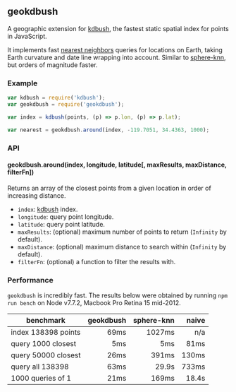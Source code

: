## geokdbush

A geographic extension for [kdbush](https://github.com/mourner/kdbush),
the fastest static spatial index for points in JavaScript.

It implements fast [nearest neighbors](https://en.wikipedia.org/wiki/Nearest_neighbor_search) queries
for locations on Earth, taking Earth curvature and date line wrapping into account.
Similar to [sphere-knn](https://github.com/darkskyapp/sphere-knn), but orders of magnitude faster.

### Example

```js
var kdbush = require('kdbush');
var geokdbush = require('geokdbush');

var index = kdbush(points, (p) => p.lon, (p) => p.lat);

var nearest = geokdbush.around(index, -119.7051, 34.4363, 1000);
```

### API

#### geokdbush.around(index, longitude, latitude[, maxResults, maxDistance, filterFn])

Returns an array of the closest points from a given location in order of increasing distance.

- `index`: [kdbush](https://github.com/mourner/kdbush) index.
- `longitude`: query point longitude.
- `latitude`: query point latitude.
- `maxResults`: (optional) maximum number of points to return (`Infinity` by default).
- `maxDistance`: (optional) maximum distance to search within (`Infinity` by default).
- `filterFn`: (optional) a function to filter the results with.

### Performance

`geokdbush` is incredibly fast.
The results below were obtained by running `npm run bench`
on Node v7.7.2, Macbook Pro Retina 15 mid-2012.

benchmark | geokdbush | sphere-knn | naive
--- | ---: | ---: | ---:
index 138398 points | 69ms | 1027ms | n/a
query 1000 closest | 5ms | 5ms | 81ms
query 50000 closest | 26ms | 391ms | 130ms
query all 138398 | 63ms | 29.9s | 733ms
1000 queries of 1 | 21ms | 169ms | 18.4s
